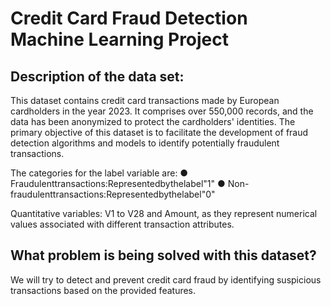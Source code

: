 # Credit Card Fraud Detection Machine Learning Project


## Description of the data set: 

This dataset contains credit card transactions made by European cardholders in the year 2023. It comprises over 550,000 records, and the data has been anonymized to protect the cardholders' identities. The primary objective of this dataset is to facilitate the development of fraud detection algorithms and models to identify potentially fraudulent transactions.

The categories for the label variable are:
● Fraudulenttransactions:Representedbythelabel"1"
● Non-fraudulenttransactions:Representedbythelabel"0"

Quantitative variables: V1 to V28 and Amount, as they represent numerical values associated with different transaction attributes.


## What problem is being solved with this dataset?

We will try to detect and prevent credit card fraud by identifying suspicious transactions based on the provided features.

